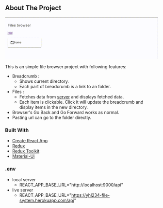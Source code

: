 <!-- ABOUT THE PROJECT -->

## About The Project

![Product Name Screen Shot](https://raw.githubusercontent.com/yhl234/react-file-system/master/images/screenshot.gif)

This is an simple file browser project with following features:

- Breadcrumb :
  - Shows current directory.
  - Each part of breadcrumb is a link to an folder.
- Files :
  - Fetches data from [server](https://github.com/yhl234/react-file-system-api) and displays fetched data.
  - Each item is clickable. Click it will update the breadcrumb and display items in the new directory.
- Browser's Go Back and Go Forward works as normal.
- Pasting url can go to the folder directly.

### Built With

- [Create React App](https://github.com/facebook/create-react-app)
- [Redux](https://redux.js.org/)
- [Redux Toolkit](https://redux-toolkit.js.org/)
- [Material-Ui](https://material-ui.com/)

### .env

- local server
  - REACT_APP_BASE_URL="http://localhost:9000/api"
- live server
  - REACT_APP_BASE_URL="https://yhl234-file-system.herokuapp.com/api"
